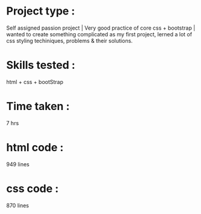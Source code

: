 # Project type : 
Self assigned passion project | Very good practice of core css + bootstrap | wanted to create something complicated as my first project, lerned a lot of css styling techiniques, problems & their solutions.
# Skills tested : 
html + css + bootStrap
# Time taken : 
7 hrs
# html code :
949 lines
# css code :
870 lines
